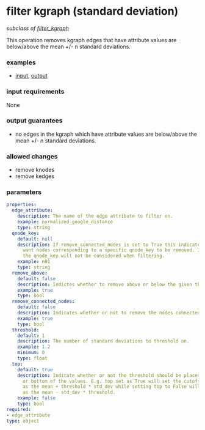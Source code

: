 # filter kgraph (standard deviation)

_subclass of [filter_kgraph](./filter_kgraph.md)_

This operation removes kgraph edges that have attribute values are below/above the mean +/- n standard deviations.

### examples

- [input](../examples/fill_and_filter/messages/05_filtered_kgraph_stat_input.json), [output](../examples/fill_and_filter/messages/06_filtered_kgraph_std_dev_output.json)

### input requirements

None

### output guarantees

- no edges in the kgraph which have attribute values are below/above the mean +/- n standard deviations.

### allowed changes

- remove knodes
- remove kedges

### parameters

```yaml
properties:
  edge_attribute:
    description: The name of the edge attribute to filter on.
    example: normalized_google_distance
    type: string
  qnode_key:
    default: null
    description: If remove_connected_nodes is set to True this indicates if you only
      want nodes corresponding to a specific qnode_key to be removed. If not provided
      the qnode_key will not be considered when filtering.
    example: n01
    type: string
  remove_above:
    default: false
    description: Indictes whether to remove above or below the given threshold.
    example: true
    type: bool
  remove_connected_nodes:
    default: false
    description: Indicates whether or not to remove the nodes connected to the edges.
    example: true
    type: bool
  threshold:
    default: 1
    description: The number of standard deviations to threshold on.
    example: 1.2
    minimum: 0
    type: float
  top:
    default: true
    description: Indicate whether or not the threshold should be placed in the top
      or bottom of the values. E.g. top set as True will set the cutoff for filtering
      as the mean + threshold * std_dev while setting top to False will set the cutoff
      as the mean - std_dev * threshold.
    example: false
    type: bool
required:
- edge_attribute
type: object
```
